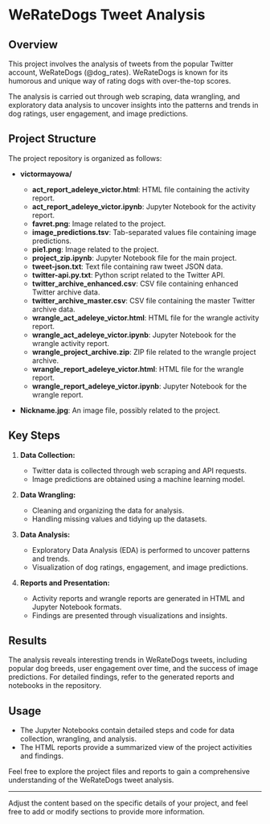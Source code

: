 # WeRateDogs Tweet Analysis

## Overview

This project involves the analysis of tweets from the popular Twitter account, WeRateDogs (@dog_rates). WeRateDogs is known for its humorous and unique way of rating dogs with over-the-top scores.

The analysis is carried out through web scraping, data wrangling, and exploratory data analysis to uncover insights into the patterns and trends in dog ratings, user engagement, and image predictions.

## Project Structure

The project repository is organized as follows:

- **victormayowa/**
  - **act_report_adeleye_victor.html**: HTML file containing the activity report.
  - **act_report_adeleye_victor.ipynb**: Jupyter Notebook for the activity report.
  - **favret.png**: Image related to the project.
  - **image_predictions.tsv**: Tab-separated values file containing image predictions.
  - **pie1.png**: Image related to the project.
  - **project_zip.ipynb**: Jupyter Notebook file for the main project.
  - **tweet-json.txt**: Text file containing raw tweet JSON data.
  - **twitter-api.py.txt**: Python script related to the Twitter API.
  - **twitter_archive_enhanced.csv**: CSV file containing enhanced Twitter archive data.
  - **twitter_archive_master.csv**: CSV file containing the master Twitter archive data.
  - **wrangle_act_adeleye_victor.html**: HTML file for the wrangle activity report.
  - **wrangle_act_adeleye_victor.ipynb**: Jupyter Notebook for the wrangle activity report.
  - **wrangle_project_archive.zip**: ZIP file related to the wrangle project archive.
  - **wrangle_report_adeleye_victor.html**: HTML file for the wrangle report.
  - **wrangle_report_adeleye_victor.ipynb**: Jupyter Notebook for the wrangle report.
  
- **Nickname.jpg**: An image file, possibly related to the project.

## Key Steps

1. **Data Collection:**
   - Twitter data is collected through web scraping and API requests.
   - Image predictions are obtained using a machine learning model.

2. **Data Wrangling:**
   - Cleaning and organizing the data for analysis.
   - Handling missing values and tidying up the datasets.

3. **Data Analysis:**
   - Exploratory Data Analysis (EDA) is performed to uncover patterns and trends.
   - Visualization of dog ratings, engagement, and image predictions.

4. **Reports and Presentation:**
   - Activity reports and wrangle reports are generated in HTML and Jupyter Notebook formats.
   - Findings are presented through visualizations and insights.

## Results

The analysis reveals interesting trends in WeRateDogs tweets, including popular dog breeds, user engagement over time, and the success of image predictions. For detailed findings, refer to the generated reports and notebooks in the repository.

## Usage

- The Jupyter Notebooks contain detailed steps and code for data collection, wrangling, and analysis.
- The HTML reports provide a summarized view of the project activities and findings.

Feel free to explore the project files and reports to gain a comprehensive understanding of the WeRateDogs tweet analysis.

---

Adjust the content based on the specific details of your project, and feel free to add or modify sections to provide more information.
